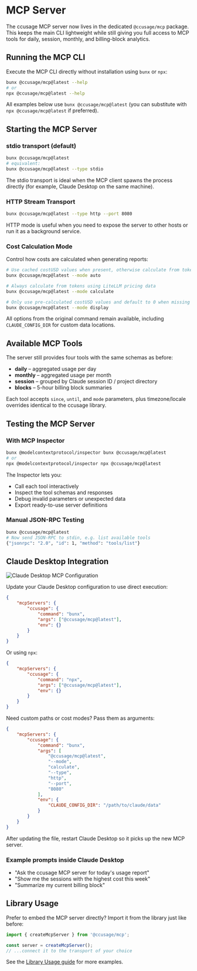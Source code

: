 # MCP Server

The ccusage MCP server now lives in the dedicated `@ccusage/mcp` package. This keeps the main CLI lightweight while still giving you full access to MCP tools for daily, session, monthly, and billing-block analytics.

## Running the MCP CLI

Execute the MCP CLI directly without installation using `bunx` or `npx`:

```bash
bunx @ccusage/mcp@latest --help
# or
npx @ccusage/mcp@latest --help
```

All examples below use `bunx @ccusage/mcp@latest` (you can substitute with `npx @ccusage/mcp@latest` if preferred).

## Starting the MCP Server

### stdio transport (default)

```bash
bunx @ccusage/mcp@latest
# equivalent:
bunx @ccusage/mcp@latest --type stdio
```

The stdio transport is ideal when the MCP client spawns the process directly (for example, Claude Desktop on the same machine).

### HTTP Stream Transport

```bash
bunx @ccusage/mcp@latest --type http --port 8080
```

HTTP mode is useful when you need to expose the server to other hosts or run it as a background service.

### Cost Calculation Mode

Control how costs are calculated when generating reports:

```bash
# Use cached costUSD values when present, otherwise calculate from tokens (default)
bunx @ccusage/mcp@latest --mode auto

# Always calculate from tokens using LiteLLM pricing data
bunx @ccusage/mcp@latest --mode calculate

# Only use pre-calculated costUSD values and default to 0 when missing
bunx @ccusage/mcp@latest --mode display
```

All options from the original command remain available, including `CLAUDE_CONFIG_DIR` for custom data locations.

## Available MCP Tools

The server still provides four tools with the same schemas as before:

- **daily** – aggregated usage per day
- **monthly** – aggregated usage per month
- **session** – grouped by Claude session ID / project directory
- **blocks** – 5-hour billing block summaries

Each tool accepts `since`, `until`, and `mode` parameters, plus timezone/locale overrides identical to the ccusage library.

## Testing the MCP Server

### With MCP Inspector

```bash
bunx @modelcontextprotocol/inspector bunx @ccusage/mcp@latest
# or
npx @modelcontextprotocol/inspector npx @ccusage/mcp@latest
```

The Inspector lets you:

- Call each tool interactively
- Inspect the tool schemas and responses
- Debug invalid parameters or unexpected data
- Export ready-to-use server definitions

### Manual JSON-RPC Testing

```bash
bunx @ccusage/mcp@latest
# Now send JSON-RPC to stdin, e.g. list available tools
{"jsonrpc": "2.0", "id": 1, "method": "tools/list"}
```

## Claude Desktop Integration

![Claude Desktop MCP Configuration](/mcp-claude-desktop.avif)

Update your Claude Desktop configuration to use direct execution:

```json
{
	"mcpServers": {
		"ccusage": {
			"command": "bunx",
			"args": ["@ccusage/mcp@latest"],
			"env": {}
		}
	}
}
```

Or using `npx`:

```json
{
	"mcpServers": {
		"ccusage": {
			"command": "npx",
			"args": ["@ccusage/mcp@latest"],
			"env": {}
		}
	}
}
```

Need custom paths or cost modes? Pass them as arguments:

```json
{
	"mcpServers": {
		"ccusage": {
			"command": "bunx",
			"args": [
				"@ccusage/mcp@latest",
				"--mode",
				"calculate",
				"--type",
				"http",
				"--port",
				"8080"
			],
			"env": {
				"CLAUDE_CONFIG_DIR": "/path/to/claude/data"
			}
		}
	}
}
```

After updating the file, restart Claude Desktop so it picks up the new MCP server.

### Example prompts inside Claude Desktop

- "Ask the ccusage MCP server for today's usage report"
- "Show me the sessions with the highest cost this week"
- "Summarize my current billing block"

## Library Usage

Prefer to embed the MCP server directly? Import it from the library just like before:

```ts
import { createMcpServer } from '@ccusage/mcp';

const server = createMcpServer();
// ...connect it to the transport of your choice
```

See the [Library Usage guide](/guide/library-usage) for more examples.
